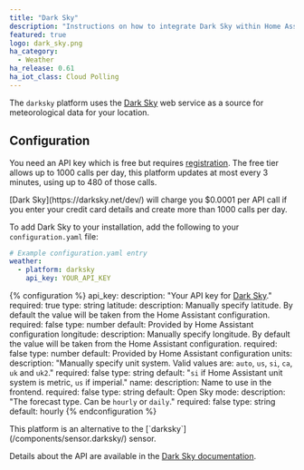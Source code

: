 ```yaml
---
title: "Dark Sky"
description: "Instructions on how to integrate Dark Sky within Home Assistant."
featured: true
logo: dark_sky.png
ha_category:
  - Weather
ha_release: 0.61
ha_iot_class: Cloud Polling
---
```


The `darksky` platform uses the [Dark Sky](https://darksky.net/) web service as a source for meteorological data for your location.

## Configuration

You need an API key which is free but requires [registration](https://darksky.net/dev/register). The free tier allows up to 1000 calls per day, this platform updates at most every 3 minutes, using up to 480 of those calls.

<p class='note warning'>
[Dark Sky](https://darksky.net/dev/) will charge you $0.0001 per API call if you enter your credit card details and create more than 1000 calls per day.
</p>

To add Dark Sky to your installation, add the following to your `configuration.yaml` file:

```yaml
# Example configuration.yaml entry
weather:
  - platform: darksky
    api_key: YOUR_API_KEY
```

{% configuration %}
api_key:
  description: "Your API key for [Dark Sky](https://darksky.net/dev/)."
  required: true
  type: string
latitude:
  description: Manually specify latitude. By default the value will be taken from the Home Assistant configuration.
  required: false
  type: number
  default: Provided by Home Assistant configuration
longitude:
  description: Manually specify longitude. By default the value will be taken from the Home Assistant configuration.
  required: false
  type: number
  default: Provided by Home Assistant configuration
units:
  description: "Manually specify unit system. Valid values are: `auto`, `us`, `si`, `ca`, `uk` and `uk2`."
  required: false
  type: string
  default: "`si` if Home Assistant unit system is metric, `us` if imperial."
name:
  description: Name to use in the frontend.
  required: false
  type: string
  default: Open Sky
mode:
  description: "The forecast type. Can be `hourly` or `daily`."
  required: false
  type: string
  default: hourly
{% endconfiguration %}

<p class='note'>
This platform is an alternative to the [`darksky`](/components/sensor.darksky/) sensor.
</p>

Details about the API are available in the [Dark Sky documentation](https://darksky.net/dev/docs).
